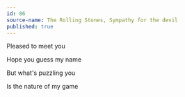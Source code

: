 ```yaml
---
id: 86
source-name: The Rolling Stones, Sympathy for the devil
published: true
---
```


<p>Pleased to meet you</p>

<p>Hope you guess my name</p>

<p>But what's puzzling you</p>

<p>Is the nature of my game</p>
 

